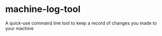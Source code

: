machine-log-tool
================

A quick-use command line tool to keep a record of changes you made to your machine
